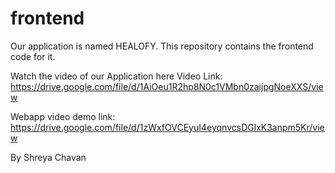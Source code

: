 # frontend
Our application is named HEALOFY.
This repository contains the frontend code for it.

Watch the video of our Application here
Video Link:
https://drive.google.com/file/d/1AiOeu1R2hp8N0c1VMbn0zaijpgNoeXXS/view

Webapp video demo link:
https://drive.google.com/file/d/1zWxfOVCEyuI4eyqnvcsDGlxK3anpm5Kr/view

By Shreya Chavan
